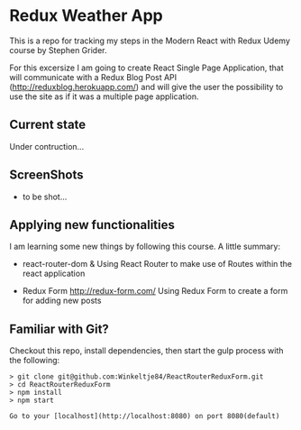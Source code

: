 # Redux Weather App

This is a repo for tracking my steps in the Modern React with Redux Udemy course by Stephen Grider.

For this excersize I am going to create React Single Page Application, that will communicate with a Redux Blog Post API (http://reduxblog.herokuapp.com/) and will give the user the possibility to use the site as if it was a multiple page application.

## Current state
Under contruction...

## ScreenShots
- to be shot...

## Applying new functionalities
I am learning some new things by following this course. A little summary:
- react-router-dom <BrowserRouter> & <Route />
Using React Router to make use of Routes within the react application

- Redux Form
http://redux-form.com/
Using Redux Form to create a form for adding new posts

## Familiar with Git?
Checkout this repo, install dependencies, then start the gulp process with the following:
```
> git clone git@github.com:Winkeltje84/ReactRouterReduxForm.git
> cd ReactRouterReduxForm
> npm install
> npm start

Go to your [localhost](http://localhost:8080) on port 8080(default)
```
